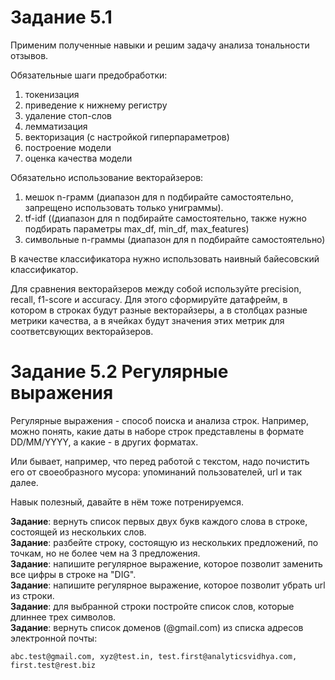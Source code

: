# Задание 5.1
Применим полученные навыки и решим задачу анализа тональности отзывов.  

Обязательные шаги предобработки:  
1. токенизация  
2. приведение к нижнему регистру  
3. удаление стоп-слов  
4. лемматизация  
5. векторизация (с настройкой гиперпараметров)  
6. построение модели  
7. оценка качества модели  

Обязательно использование векторайзеров:  
1. мешок n-грамм (диапазон для n подбирайте самостоятельно, запрещено использовать только униграммы).  
2. tf-idf ((диапазон для n подбирайте самостоятельно, также нужно подбирать параметры max_df, min_df, max_features)  
3. символьные n-граммы (диапазон для n подбирайте самостоятельно)  

В качестве классификатора нужно использовать наивный байесовский классификатор.   

Для сравнения векторайзеров между собой используйте precision, recall, f1-score и accuracy. Для этого сформируйте датафрейм, в котором в строках будут разные векторайзеры, а в столбцах разные метрики качества, а в  ячейках будут значения этих метрик для соответсвующих векторайзеров.  

# Задание 5.2 Регулярные выражения

Регулярные выражения - способ поиска и анализа строк. Например, можно понять, какие даты в наборе строк представлены в формате DD/MM/YYYY, а какие - в других форматах.   

Или бывает, например, что перед работой с текстом, надо почистить его от своеобразного мусора: упоминаний пользователей, url и так далее.  

Навык полезный, давайте в нём тоже потренируемся.  

**Задание**: вернуть список первых двух букв каждого слова в строке, состоящей из нескольких слов.  
**Задание**: разбейте строку, состоящую из нескольких предложений, по точкам, но не более чем на 3 предложения.  
**Задание**: напишите регулярное выражение, которое позволит заменить все цифры в строке на "DIG".  
**Задание**: напишите  регулярное выражение, которое позволит убрать url из строки.  
**Задание**: для выбранной строки постройте список слов, которые длиннее трех символов.  
**Задание**: вернуть список доменов (@gmail.com) из списка адресов электронной почты:  
```
abc.test@gmail.com, xyz@test.in, test.first@analyticsvidhya.com, first.test@rest.biz
```  
